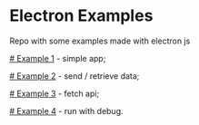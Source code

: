 # Electron Examples
Repo with some examples made with electron js

[# Example 1](https://github.com/PaulXV/electron-examples/tree/main/example-1) - simple app;

[# Example 2](https://github.com/PaulXV/electron-examples/tree/main/example-2) - send / retrieve data;

[# Example 3](https://github.com/PaulXV/electron-examples/tree/main/example-3) - fetch api;

[# Example 4](https://github.com/PaulXV/electron-examples/tree/main/example-4) - run with debug.

